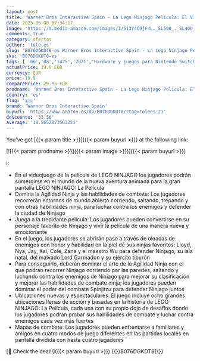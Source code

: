 ```yaml
---
layout: post
title: 'Warner Bros Interactive Spain - La Lego Ninjago Película: El Videojuego'
date: 2023-05-08 07:34:17
image: 'https://m.media-amazon.com/images/I/513Y4C9jF4L._SL500_._SL400_.jpg'
comments: true
category: ofertas
author: 'tole.es'
slug: 'B076DGKDT8-es Warner Bros Interactive Spain - La Lego Ninjago Película:...'
sku: 'B076DGKDT8-es'
tags: [ '06','08','1425','2021','Hardware y juegos para Nintendo Switch','Juegos para Nintendo Switch','Precios bajos en Videojuegos','Prime Day | Ofertas en una selección de juegos','Self Service','Special Features Stores','Tienda de consolas y videojuegos infantiles','Videojuegos','Videojuegos en inglés','Videojuegos más esperados','lego','warner bros interactive spain','🇪🇸', ]
actualPrice: 19.9 EUR
currency: EUR
price: 19.9
comparePrice: 29.95 EUR
prodname: 'Warner Bros Interactive Spain - La Lego Ninjago Película: El Videojuego'
country: 'es'
flag: '🇪🇸'
brand: 'Warner Bros Interactive Spain'
buyurl: 'https://www.amazon.es/dp/B076DGKDT8/?tag=tolees-21'
descuento: '33.56'
average: '18.5652873563221'
---
```


You've got [{{< param title >}}]({{< param buyurl >}}) at the following link:

[![{{< param prodname >}}]({{< param image >}})]({{< param buyurl >}})

ℹ️:

- En el videojuego de la película de LEGO NINJAGO los jugadores podrán sumergirse en el mundo de la nueva aventura animada para la gran pantalla LEGO NINJAGO: La Película
- Domina la Agilidad Ninja y las habilidades de combate: Los jugadores recorrerán entornos de mundo abierto corriendo, saltando, trepando y con otras habilidades ninja, para luchar contra los enemigos y defender la ciudad de Ninjago
- Juega a la trepidante película: Los jugadores pueden convertirse en su personaje favorito de Ninjago y vivir la película de una manera nueva y emocionante
- En el juego, los jugadores se abrirán paso a través de oleadas de enemigos con honor y habilidad en la piel de sus ninjas favoritos: Lloyd, Nya, Jay, Kai, Cole, Zane y el maestro Wu para defender Ninjago, su isla natal, del malvado Lord Garmadon y su ejército tiburón
- Para conseguirlo, deberán dominar el arte de la Agilidad Ninja con el que podrán recorrer Ninjago corriendo por las paredes, saltando y luchando contra los enemigos de Ninjago para mejorar su clasificación y mejorar las habilidades de combate ninja; los jugadores pueden dominar el poder del combate Spinjitzu para defender Ninjago juntos
- Ubicaciones nuevas y espectaculares: El juego incluye ocho grandes ubicaciones llenas de acción y basadas en la historia de LEGO NINJAGO: La Película, cada una con su propio dojo de desafíos donde los jugadores podrán probar sus habilidades de combate y luchar contra enemigos cada vez más fuertes
- Mapas de combate: Los jugadores pueden enfrentarse a familiares y amigos en cuatro modos de juego diferentes en las partidas locales en pantalla dividida con hasta cuatro jugadores

[🛒 Check the deal!!]({{< param buyurl >}})
{{<world>}}B076DGKDT8{{</world>}}
